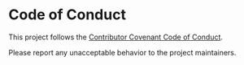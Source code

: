 # Code of Conduct

This project follows the [Contributor Covenant Code of Conduct](https://www.contributor-covenant.org/version/2/1/code_of_conduct/).

Please report any unacceptable behavior to the project maintainers.

